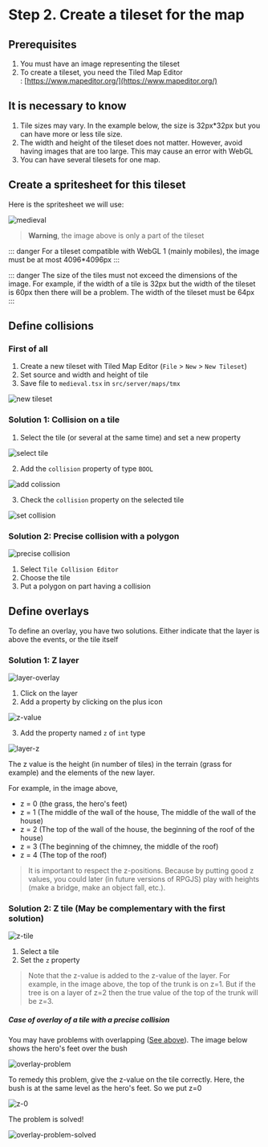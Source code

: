 # Step 2. Create a tileset for the map

## Prerequisites

1. You must have an image representing the tileset
2. To create a tileset, you need the Tiled Map Editor : [https://www.mapeditor.org/](https://www.mapeditor.org/)

## It is necessary to know

1. Tile sizes may vary. In the example below, the size is 32px*32px but you can have more or less tile size.
2. The width and height of the tileset does not matter. However, avoid having images that are too large. This may cause an error with WebGL
3. You can have several tilesets for one map.

## Create a spritesheet for this tileset

Here is the spritesheet we will use:

![medieval](/assets/medieval.png)

> **Warning**, the image above is only a part of the tileset

::: danger
For a tileset compatible with WebGL 1 (mainly mobiles), the image must be at most 4096*4096px
:::

::: danger
The size of the tiles must not exceed the dimensions of the image. For example, if the width of a tile is 32px but the width of the tileset is 60px then there will be a problem. The width of the tileset must be 64px
:::

## Define collisions

### First of all

1. Create a new tileset with Tiled Map Editor (`File` > `New` > `New Tileset`)
2. Set source and width and height of tile
3. Save file to `medieval.tsx` in `src/server/maps/tmx`

![new tileset](/assets/new-tileset.png)

### Solution 1: Collision on a tile

1. Select the tile (or several at the same time) and set a new property

![select tile](/assets/select-tile.jpeg)

2. Add the `collision` property of type `BOOL`

![add colission](/assets/add-colission.png)

3. Check the `collision` property on the selected tile

![set collision](/assets/set-colission.jpeg)

### Solution 2: Precise collision with a polygon

![precise collision](/assets/precise-collision.png)

1. Select `Tile Collision Editor`
2. Choose the tile
3. Put a polygon on part having a collision

## Define overlays

To define an overlay, you have two solutions. Either indicate that the layer is above the events, or the tile itself

### Solution 1: Z layer

![layer-overlay](/assets/layer-overlay.png)

1. Click on the layer
2. Add a property by clicking on the plus icon

![z-value](/assets/z-value.png)

3. Add the property named `z` of `int` type 

![layer-z](/assets/layer-z.png)

The z value is the height (in number of tiles) in the terrain (grass for example) and the elements of the new layer.

For example, in the image above, 
- z = 0 (the grass, the hero's feet)
- z = 1 (The middle of the wall of the house, The middle of the wall of the house)
- z = 2 (The top of the wall of the house, the beginning of the roof of the house)
- z = 3 (The beginning of the chimney, the middle of the roof)
- z = 4 (The top of the roof)

> It is important to respect the z-positions. Because by putting good z values, you could later (in future versions of RPGJS) play with heights (make a bridge, make an object fall, etc.).

### Solution 2: Z tile (May be complementary with the first solution)

![z-tile](/assets/z-tile.png)

1. Select a tile
2. Set the `z` property

> Note that the z-value is added to the z-value of the layer. For example, in the image above, the top of the trunk is on z=1. But if the tree is on a layer of z=2 then the true value of the top of the trunk will be z=3.

##### Case of overlay of a tile with a precise collision

You may have problems with overlapping ([See above](#solution-2-precise-collision-with-a-polygon)). The image below shows the hero's feet over the bush

![overlay-problem](/assets/overlay-problem.png)

To remedy this problem, give the z-value on the tile correctly. Here, the bush is at the same level as the hero's feet. So we put z=0

![z-0](/assets/z-0.png)

The problem is solved!

![overlay-problem-solved](/assets/overlay-problem-solved.png)